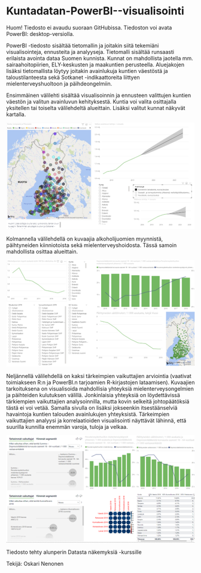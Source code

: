 # Kuntadatan-PowerBI--visualisointi

Huom! Tiedosto ei avaudu suoraan GitHubissa. Tiedoston voi avata PowerBI: desktop-versiolla. 

PowerBI -tiedosto sisältää tietomallin ja joitakin siitä tekemiäni visualisointeja, ennusteita ja analyyseja. Tietomalli sisältää runsaasti erilaista avointa dataa Suomen kunnista. Kunnat on mahdollista jaotella mm. sairaahoitopiirien, ELY-keskusten ja maakuntien perusteella. Aluejakojen lisäksi tietomallista löytyy joitakin avainlukuja kuntien väestöstä ja taloustilanteesta sekä Sotkanet -indikaattoreita liittyen mielenterveyshuoltoon ja päihdeongelmiin.

Ensimmäinen välilehti sisältää visualisoinnin ja ennusteen valittujen kuntien väestön ja valitun avainluvun kehityksestä. Kuntia voi valita osittajalla yksitellen tai toiselta välilehdeltä alueittain. Lisäksi valitut kunnat näkyvät kartalla.


![Väliheti 1](https://github.com/NenonenOskari/Kuntadatan-PowerBI--visualisointi/blob/master/Screenshots/slide1.PNG?raw=true)


Kolmannella välilehdellä on kuvaajia alkoholijuomien myynnistä, päihtyneiden kiinniotoista sekä mielenterveyshoidosta. Tässä samoin mahdollista osittaa alueittain. 


![Väliheti 2](https://github.com/NenonenOskari/Kuntadatan-PowerBI--visualisointi/blob/master/Screenshots/slide2.PNG?raw=true)


Neljännellä välilehdellä on kaksi tärkeimpien vaikuttajien arviointia (vaativat toimiakseen R:n ja PowerBI.n tarjoamien R-kirjastojen lataamisen). Kuvaajien tarkoituksena on visualisoida mahdollisia yhteyksiä mielenterveysongelmien ja päihteiden kulutuksen välillä. Jonkinlaisia yhteyksiä on löydettävissä tärkiempien vaikuttajien analysoinnilla, mutta kovin selkeitä johtopäätöksiä tästä ei voi vetää. Samalla sivulla on lisäksi jokseenkin itsestäänselviä havaintoja kuntien talouden avainlukujen yhteyksistä. Tärkeimpien vaikuttajien analyysi ja korrelaatioiden visualisointi näyttävät lähinnä, että suurilla kunnilla enemmän varoja, tuloja ja velkaa. 


![Väliheti 3](https://github.com/NenonenOskari/Kuntadatan-PowerBI--visualisointi/blob/master/Screenshots/slide3.PNG?raw=true)


Tiedosto tehty alunperin Datasta näkemyksiä -kurssille

Tekijä: Oskari Nenonen
